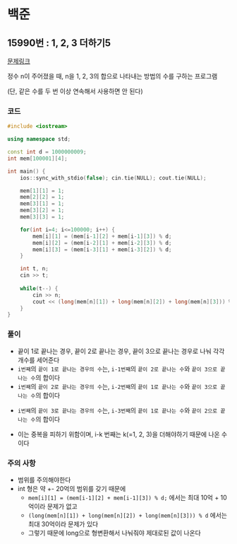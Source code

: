 # 백준

## 15990번 :  1, 2, 3 더하기5

[문제링크](https://www.acmicpc.net/problem/15990)

정수 n이 주어졌을 때, n을 1, 2, 3의 합으로 나타내는 방법의 수를 구하는 프로그램

(단, 같은 수를 두 번 이상 연속해서 사용하면 안 된다)


### 코드

```c++
#include <iostream>

using namespace std;

const int d = 1000000009;
int mem[100001][4];

int main() {
    ios::sync_with_stdio(false); cin.tie(NULL); cout.tie(NULL);

    mem[1][1] = 1;
    mem[2][2] = 1;
    mem[3][1] = 1;
    mem[3][2] = 1;
    mem[3][3] = 1;

    for(int i=4; i<=100000; i++) {
        mem[i][1] = (mem[i-1][2] + mem[i-1][3]) % d;
        mem[i][2] = (mem[i-2][1] + mem[i-2][3]) % d;
        mem[i][3] = (mem[i-3][1] + mem[i-3][2]) % d;
    }

    int t, n;
    cin >> t;
    
    while(t--) {
        cin >> n;
        cout << (long(mem[n][1]) + long(mem[n][2]) + long(mem[n][3])) % d << "\n";
    }
}

```



### 풀이

* 끝이 1로 끝나는 경우, 끝이 2로 끝나는 경우, 끝이 3으로 끝나는 경우로 나눠 각각 개수를 세어준다
* `i번째`의 `끝이 1로 끝나는 경우의 수`는, `i-1번째`의 `끝이 2로 끝나는 수`와 `끝이 3으로 끝나는 수`의 합이다
* `i번째`의 `끝이 2로 끝나는 경우의 수`는, `i-2번째`의 `끝이 1로 끝나는 수`와 `끝이 3으로 끝나는 수`의 합이다

- `i번째`의 `끝이 3로 끝나는 경우의 수`는, `i-3번째`의 `끝이 1로 끝나는 수`와 `끝이 2으로 끝나는 수`의 합이다

- 이는 중복을 피하기 위함이며, i-k 번째는 k(=1, 2, 3)을 더해야하기 때문에 나온 수이다



### 주의 사항

- 범위를 주의해야한다
- int 형은 약 +- 20억의 범위를 갖기 때문에
  - `mem[i][1] = (mem[i-1][2] + mem[i-1][3]) % d;` 에서는 최대 10억 + 10억이라 문제가 없고
  - `(long(mem[n][1]) + long(mem[n][2]) + long(mem[n][3])) % d` 에서는 최대 30억이라 문제가 있다
  - 그렇기 때문에 long으로 형변환해서 나눠줘야 제대로된 값이 나온다
